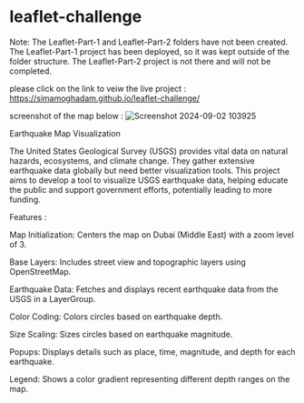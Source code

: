 # leaflet-challenge

Note: The Leaflet-Part-1 and Leaflet-Part-2 folders have not been created. The Leaflet-Part-1 project has been deployed, so it was kept outside of the folder structure. The Leaflet-Part-2 project is not there and will not be completed.



please click  on the link to veiw the live project :  https://simamoghadam.github.io/leaflet-challenge/

screenshot of the map below :
![Screenshot 2024-09-02 103925](https://github.com/user-attachments/assets/39af532b-4212-4dd9-97cd-0a66c109d2f2)

Earthquake Map Visualization

The United States Geological Survey (USGS) provides vital data on natural hazards, ecosystems, and climate change. They gather extensive earthquake data globally but need better visualization tools. This project aims to develop a tool to visualize USGS earthquake data, helping educate the public and support government efforts, potentially leading to more funding.

Features :

Map Initialization: Centers the map on Dubai (Middle East) with a zoom level of 3.

Base Layers: Includes street view and topographic layers using OpenStreetMap.

Earthquake Data: Fetches and displays recent earthquake data from the USGS in a LayerGroup.

Color Coding: Colors circles based on earthquake depth.

Size Scaling: Sizes circles based on earthquake magnitude.

Popups: Displays details such as place, time, magnitude, and depth for each earthquake.

Legend: Shows a color gradient representing different depth ranges on the map.
